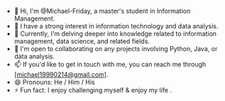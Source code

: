 - 👋 Hi, I'm @Michael-Friday, a master's student in Information Management.
- 👀 I have a strong interest in information technology and data analysis.
- 🌱 Currently, I'm delving deeper into knowledge related to information management, data science, and related fields.
- 💞️ I'm open to collaborating on any projects involving Python, Java, or data analysis.
- 📫 If you'd like to get in touch with me, you can reach me through [michael19990214@gmail.com].
- 😄 Pronouns: He / Him / His
- ⚡ Fun fact: I enjoy challenging myself & enjoy my life .

<!---
Michael-Friday/Michael-Friday is a ✨ special ✨ repository because its `README.md` (this file) appears on your GitHub profile.
You can click the Preview link to take a look at your changes.
--->
